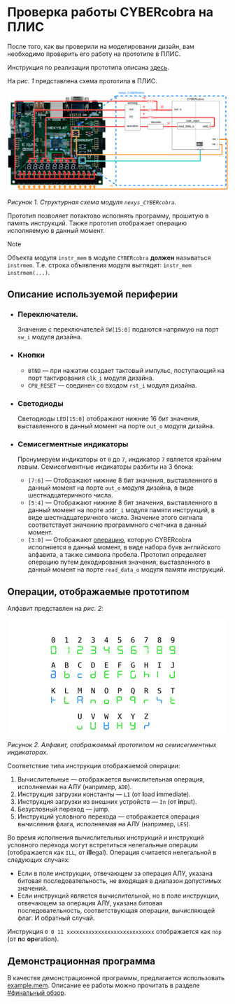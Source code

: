 # Проверка работы CYBERcobra на ПЛИС

После того, как вы проверили на моделировании дизайн, вам необходимо проверить его работу на прототипе в ПЛИС.

Инструкция по реализации прототипа описана [здесь](../../../Vivado%20Basics/How%20to%20program%20an%20fpga%20board.md).

На _рис. 1_ представлена схема прототипа в ПЛИС.

![../../../.pic/Labs/board%20files/nexys_cobra_structure.drawio.svg](../../../.pic/Labs/board%20files/nexys_cobra_structure.drawio.svg)

_Рисунок 1. Структурная схема модуля `nexys_CYBERcobra`._

Прототип позволяет потактово исполнять программу, прошитую в память инструкций. Также прототип отображает операцию исполняемую в данный момент.

> [!NOTE]
> Объекта модуля `instr_mem` в модуле `CYBERcobra` **должен** называться `instrmem`. Т.е. строка объявления модуля выглядит: `instr_mem  instrmem(...)`.

## Описание используемой периферии

-   ### Переключатели.

    Значение с переключателей `SW[15:0]` подаются напрямую на порт `sw_i` модуля дизайна.

-   ### Кнопки

    -   `BTND` — при нажатии создает тактовый импульс, поступающий на порт тактирования `clk_i` модуля дизайна.
    -   `CPU_RESET` — соединен со входом `rst_i` модуля дизайна.

-   ### Светодиоды

    Светодиоды `LED[15:0]` отображают нижние 16 бит значения, выставленного в данный момент на порте `out_o` модуля дизайна.

-   ### Семисегментные индикаторы

    Пронумеруем индикаторы от `0` до `7`, индикатор `7` является крайним левым. Семисегментные индикаторы разбиты на 3 блока:

    -   `[7:6]` — Отображают нижние 8 бит значения, выставленного в данный момент на порте `out_o` модуля дизайна, в виде шестнадцатеричного числа.
    -   `[5:4]` — Отображают нижние 8 бит значения, выставленного в данный момент на порте `addr_i` модуля памяти инструкций, в виде шестнадцатеричного числа. Значение этого сигнала соответствует значению программного счетчика в данный момент.
    -   `[3:0]` — Отображают [операцию](#операции-отображаемые-прототипом), которую CYBERcobra исполняется в данный момент, в виде набора букв английского алфавита, а также символа пробела. Прототип определяет операцию путем декодирования значения, выставленного в данный момент на порте `read_data_o` модуля памяти инструкций.

## Операции, отображаемые прототипом

Алфавит представлен на _рис. 2_:

!['../../../.pic/Labs/board%20files/semseg_alphabet.png'](../../../.pic/Labs/board%20files/semseg_alphabet.png)

_Рисунок 2. Алфавит, отображаемый прототипом на семисегментных индикаторах._

Соответствие типа инструкции отображаемой операции:

1.  Вычислительные — отображается вычислительная операция, исполняемая на АЛУ (например, `ADD`).
1.  Инструкция загрузки константы — `LI` (от **l**oad **i**mmediate).
1.  Инструкция загрузки из внешних устройств — `In` (от **in**put).
1.  Безусловный переход — jump.
1.  Инструкций условного перехода — отображается операция вычисления флага, исполняемая на АЛУ (например, `LES`).

Во время исполнения вычислительных инструкций и инструкций условного перехода могут встретиться нелегальные операции (отображается как `ILL`, от **ill**egal). Операция считается нелегальной в следующих случаях:

-   Если в поле инструкции, отвечающем за операция АЛУ, указана битовая последовательность, не входящая в диапазон допустимых значений.
-   Если инструкций является вычислительной, но в поле инструкции, отвечающем за операция АЛУ, указана битовая последовательность, соответствующая операции, вычисляющей флаг. И обратный случай.

Инструкция `0 0 11 xxxxxxxxxxxxxxxxxxxxxxxxxxxx` отображается как `nop` (от **n**o **op**eration).

## Демонстрационная программа

В качестве демонстрационной программы, предлагается использовать [example.mem](../example.mem). Описание ее работы можно прочитать в разделе [#финальный обзор](../README.md#финальный-обзор).
